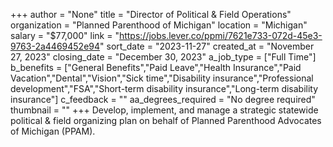 +++
author = "None"
title = "Director of Political & Field Operations"
organization = "Planned Parenthood of Michigan"
location = "Michigan"
salary = "$77,000"
link = "https://jobs.lever.co/ppmi/7621e733-072d-45e3-9763-2a4469452e94"
sort_date = "2023-11-27"
created_at = "November 27, 2023"
closing_date = "December 30, 2023"
a_job_type = ["Full Time"]
b_benefits = ["General Benefits","Paid Leave","Health Insurance","Paid Vacation","Dental","Vision","Sick time","Disability insurance","Professional development","FSA","Short-term disability insurance","Long-term disability insurance"]
c_feedback = ""
aa_degrees_required = "No degree required"
thumbnail = ""
+++
Develop, implement, and manage a strategic statewide political & field organizing plan on behalf of Planned Parenthood Advocates of Michigan (PPAM).